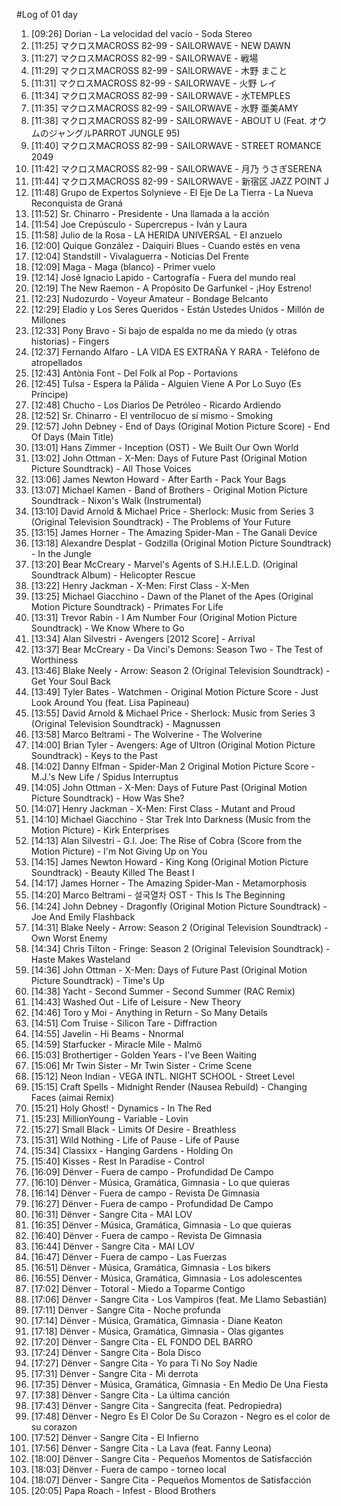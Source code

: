 #Log of 01 day

1. [09:26] Dorian - La velocidad del vacío - Soda Stereo
1. [11:25] マクロスMACROSS 82-99 - SAILORWAVE - NEW DAWN
1. [11:27] マクロスMACROSS 82-99 - SAILORWAVE - 戦場
1. [11:29] マクロスMACROSS 82-99 - SAILORWAVE - 木野 まこと
1. [11:31] マクロスMACROSS 82-99 - SAILORWAVE - 火野 レイ
1. [11:34] マクロスMACROSS 82-99 - SAILORWAVE - 水TEMPLES
1. [11:35] マクロスMACROSS 82-99 - SAILORWAVE - 水野 亜美AMY
1. [11:38] マクロスMACROSS 82-99 - SAILORWAVE - ABOUT U (Feat. オウムのジャングルPARROT JUNGLE 95)
1. [11:40] マクロスMACROSS 82-99 - SAILORWAVE - STREET ROMANCE 2049
1. [11:42] マクロスMACROSS 82-99 - SAILORWAVE - 月乃 うさぎSERENA
1. [11:44] マクロスMACROSS 82-99 - SAILORWAVE - 新宿区 JAZZ POINT J
1. [11:48] Grupo de Expertos Solynieve - El Eje De La Tierra - La Nueva Reconquista de Graná
1. [11:52] Sr. Chinarro - Presidente - Una llamada a la acción
1. [11:54] Joe Crepúsculo - Supercrepus - Iván y Laura
1. [11:58] Julio de la Rosa - LA HERIDA UNIVERSAL - El anzuelo
1. [12:00] Quique González - Daiquiri Blues - Cuando estés en vena
1. [12:04] Standstill - Vivalaguerra - Noticias Del Frente
1. [12:09] Maga - Maga (blanco) - Primer vuelo
1. [12:14] José Ignacio Lapido - Cartografía - Fuera del mundo real
1. [12:19] The New Raemon - A Propósito De Garfunkel - ¡Hoy Estreno!
1. [12:23] Nudozurdo - Voyeur Amateur - Bondage Belcanto
1. [12:29] Eladio y Los Seres Queridos - Están Ustedes Unidos - Millón de Millones
1. [12:33] Pony Bravo - Si bajo de espalda no me da miedo (y otras historias) - Fingers
1. [12:37] Fernando Alfaro - LA VIDA ES EXTRAÑA Y RARA - Teléfono de atropellados
1. [12:43] Antònia Font - Del Folk al Pop - Portavions
1. [12:45] Tulsa - Espera la Pálida - Alguien Viene A Por Lo Suyo (Es Príncipe)
1. [12:48] Chucho - Los Diarios De Petróleo - Ricardo Ardiendo
1. [12:52] Sr. Chinarro - El ventrílocuo de sí mismo - Smoking
1. [12:57] John Debney - End of Days (Original Motion Picture Score) - End Of Days (Main Title)
1. [13:01] Hans Zimmer - Inception (OST) - We Built Our Own World
1. [13:02] John Ottman - X-Men: Days of Future Past (Original Motion Picture Soundtrack) - All Those Voices
1. [13:06] James Newton Howard - After Earth - Pack Your Bags
1. [13:07] Michael Kamen - Band of Brothers - Original Motion Picture Soundtrack - Nixon's Walk (Instrumental)
1. [13:10] David Arnold & Michael Price - Sherlock: Music from Series 3 (Original Television Soundtrack) - The Problems of Your Future
1. [13:15] James Horner - The Amazing Spider-Man - The Ganali Device
1. [13:18] Alexandre Desplat - Godzilla (Original Motion Picture Soundtrack) - In the Jungle
1. [13:20] Bear McCreary - Marvel's Agents of S.H.I.E.L.D. (Original Soundtrack Album) - Helicopter Rescue
1. [13:22] Henry Jackman - X-Men: First Class - X-Men
1. [13:25] Michael Giacchino - Dawn of the Planet of the Apes (Original Motion Picture Soundtrack) - Primates For Life
1. [13:31] Trevor Rabin - I Am Number Four (Original Motion Picture Soundtrack) - We Know Where to Go
1. [13:34] Alan Silvestri - Avengers [2012 Score] - Arrival
1. [13:37] Bear McCreary - Da Vinci's Demons: Season Two - The Test of Worthiness
1. [13:46] Blake Neely - Arrow: Season 2 (Original Television Soundtrack) - Get Your Soul Back
1. [13:49] Tyler Bates - Watchmen - Original Motion Picture Score - Just Look Around You (feat. Lisa Papineau)
1. [13:55] David Arnold & Michael Price - Sherlock: Music from Series 3 (Original Television Soundtrack) - Magnussen
1. [13:58] Marco Beltrami - The Wolverine - The Wolverine
1. [14:00] Brian Tyler - Avengers: Age of Ultron (Original Motion Picture Soundtrack) - Keys to the Past
1. [14:02] Danny Elfman - Spider-Man 2 Original Motion Picture Score - M.J.'s New Life / Spidus Interruptus
1. [14:05] John Ottman - X-Men: Days of Future Past (Original Motion Picture Soundtrack) - How Was She?
1. [14:07] Henry Jackman - X-Men: First Class - Mutant and Proud
1. [14:10] Michael Giacchino - Star Trek Into Darkness (Music from the Motion Picture) - Kirk Enterprises
1. [14:13] Alan Silvestri - G.I. Joe: The Rise of Cobra (Score from the Motion Picture) - I'm Not Giving Up on You
1. [14:15] James Newton Howard - King Kong (Original Motion Picture Soundtrack) - Beauty Killed The Beast I
1. [14:17] James Horner - The Amazing Spider-Man - Metamorphosis
1. [14:20] Marco Beltrami - 설국열차 OST - This Is The Beginning
1. [14:24] John Debney - Dragonfly (Original Motion Picture Soundtrack) - Joe And Emily Flashback
1. [14:31] Blake Neely - Arrow: Season 2 (Original Television Soundtrack) - Own Worst Enemy
1. [14:34] Chris Tilton - Fringe: Season 2 (Original Television Soundtrack) - Haste Makes Wasteland
1. [14:36] John Ottman - X-Men: Days of Future Past (Original Motion Picture Soundtrack) - Time's Up
1. [14:38] Yacht - Second Summer - Second Summer (RAC Remix)
1. [14:43] Washed Out - Life of Leisure - New Theory
1. [14:46] Toro y Moi - Anything in Return - So Many Details
1. [14:51] Com Truise - Silicon Tare - Diffraction
1. [14:55] Javelin - Hi Beams - Nnormal
1. [14:59] Starfucker - Miracle Mile - Malmö
1. [15:03] Brothertiger - Golden Years - I've Been Waiting
1. [15:06] Mr Twin Sister - Mr Twin Sister - Crime Scene
1. [15:12] Neon Indian - VEGA INTL. NIGHT SCHOOL - Street Level
1. [15:15] Craft Spells - Midnight Render (Nausea Rebuild) - Changing Faces (aimai Remix)
1. [15:21] Holy Ghost! - Dynamics - In The Red
1. [15:23] MillionYoung - Variable - Lovin
1. [15:27] Small Black - Limits Of Desire - Breathless
1. [15:31] Wild Nothing - Life of Pause - Life of Pause
1. [15:34] Classixx - Hanging Gardens - Holding On
1. [15:40] Kisses - Rest In Paradise - Control
1. [16:09] Dënver - Fuera de campo - Profundidad De Campo
1. [16:10] Dënver - Música, Gramática, Gimnasia - Lo que quieras
1. [16:14] Dënver - Fuera de campo - Revista De Gimnasia
1. [16:27] Dënver - Fuera de campo - Profundidad De Campo
1. [16:31] Dënver - Sangre Cita - MAI LOV
1. [16:35] Dënver - Música, Gramática, Gimnasia - Lo que quieras
1. [16:40] Dënver - Fuera de campo - Revista De Gimnasia
1. [16:44] Dënver - Sangre Cita - MAI LOV
1. [16:47] Dënver - Fuera de campo - Las Fuerzas
1. [16:51] Dënver - Música, Gramática, Gimnasia - Los bikers
1. [16:55] Dënver - Música, Gramática, Gimnasia - Los adolescentes
1. [17:02] Dënver - Totoral - Miedo a Toparme Contigo
1. [17:06] Dënver - Sangre Cita - Los Vampiros (feat. Me Llamo Sebastián)
1. [17:11] Dënver - Sangre Cita - Noche profunda
1. [17:14] Dënver - Música, Gramática, Gimnasia - Diane Keaton
1. [17:18] Dënver - Música, Gramática, Gimnasia - Olas gigantes
1. [17:20] Dënver - Sangre Cita - EL FONDO DEL BARRO
1. [17:24] Dënver - Sangre Cita - Bola Disco
1. [17:27] Dënver - Sangre Cita - Yo para Ti No Soy Nadie
1. [17:31] Dënver - Sangre Cita - Mi derrota
1. [17:35] Dënver - Música, Gramática, Gimnasia - En Medio De Una Fiesta
1. [17:38] Dënver - Sangre Cita - La última canción
1. [17:43] Dënver - Sangre Cita - Sangrecita (feat. Pedropiedra)
1. [17:48] Dënver - Negro Es El Color De Su Corazon - Negro es el color de su corazon
1. [17:52] Dënver - Sangre Cita - El Infierno
1. [17:56] Dënver - Sangre Cita - La Lava (feat. Fanny Leona)
1. [18:00] Dënver - Sangre Cita - Pequeños Momentos de Satisfacción
1. [18:03] Dënver - Fuera de campo - torneo local
1. [18:07] Dënver - Sangre Cita - Pequeños Momentos de Satisfacción
1. [20:05] Papa Roach - Infest - Blood Brothers
